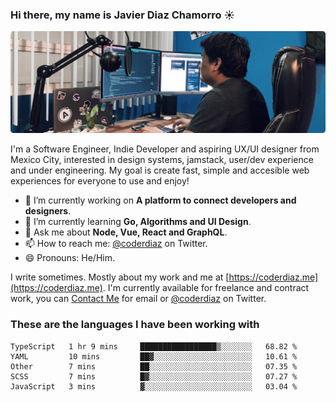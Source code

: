 ### Hi there, my name is Javier Diaz Chamorro ☀️
![My Setup](./cover.png)

I'm a Software Engineer, Indie Developer and aspiring UX/UI designer from Mexico City, interested in design systems, jamstack, user/dev experience and under engineering. My goal is create fast, simple and accesible web experiences for everyone to use and enjoy!

<!--
**coderdiaz/coderdiaz** is a ✨ _special_ ✨ repository because its `README.md` (this file) appears on your GitHub profile.

Here are some ideas to get you started:

- 🔭 I’m currently working on ...
- 🌱 I’m currently learning ...
- 👯 I’m looking to collaborate on ...
- 🤔 I’m looking for help with ...
- 💬 Ask me about ...
- 📫 How to reach me: ...
- 😄 Pronouns: ...
- ⚡ Fun fact: ...
-->

- 🔭  I’m currently working on **A platform to connect developers and designers**.
- 🌱  I’m currently learning **Go, Algorithms and UI Design**.
- 💬  Ask me about **Node, Vue, React and GraphQL**.
- 📫  How to reach me: [@coderdiaz](https://twitter.com/coderdiaz) on Twitter.
- 😄  Pronouns: He/Him.

I write sometimes. Mostly about my work and me at [https://coderdiaz.me](https://coderdiaz.me). I'm currently available for freelance and contract work, you can [Contact Me](mailto:hey@coderdiaz.me) for email or [@coderdiaz](https://twitter.com/coderdiaz) on Twitter.

### These are the languages I have been working with
<!--START_SECTION:waka-->
```text
TypeScript   1 hr 9 mins     █████████████████▒░░░░░░░   68.82 % 
YAML         10 mins         ██▓░░░░░░░░░░░░░░░░░░░░░░   10.61 % 
Other        7 mins          ██░░░░░░░░░░░░░░░░░░░░░░░   07.35 % 
SCSS         7 mins          █▓░░░░░░░░░░░░░░░░░░░░░░░   07.27 % 
JavaScript   3 mins          ▓░░░░░░░░░░░░░░░░░░░░░░░░   03.04 % 
```
<!--END_SECTION:waka-->
